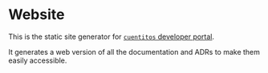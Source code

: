 # Website

This is the static site generator for [`cuentitos` developer portal](https://developer.cuentitos.studio).

It generates a web version of all the documentation and ADRs to make them easily accessible.

